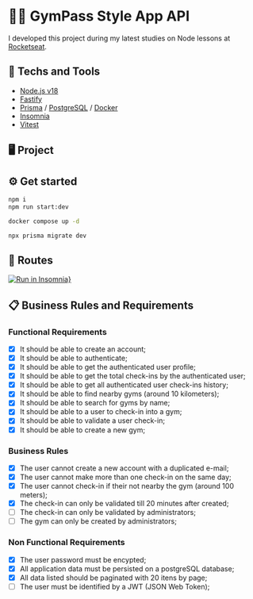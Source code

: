 # 🏋🏼 GymPass Style App API
I developed this project during my latest studies on Node lessons at [Rocketseat](https://www.rocketseat.com.br).

## 🚀 Techs and Tools
- [Node.js v18](https://nodejs.org/)
- [Fastify](https://fastify.dev)
- [Prisma](https://www.prisma.io) / [PostgreSQL](https://www.postgresql.org/)  / [Docker](https://www.docker.com/)
- [Insomnia](https://insomnia.rest/)
- [Vitest](https://vitest.dev/)

## 🖥️ Project
<!-- - Write about the project -->
<!-- - Testing: Unit tests, In-Memory Databases, in this project we ensure that all application works by running all tests over testing with routing -->
<!-- - Errors threatments -->

<!-- - Clean Architecture -->

<!-- - SOLID: boas prática de código -->
<!-- - S: Single Responsibility Principle: uma classe deve ter uma e apenas uma razão para mudar. -->
<!-- - O: Open-Closed Principle: objetos devem estar disponíveis para extensão, mas fechados para modificação. -->
<!-- - L: Liskov Substitution Principle: uma subclasse deve ser substituível por sua superclasse. -->
<!-- - I: Interface Segregation Principle): uma classe não deve ser obrigada a implementar métodos e interfaces que não serão utilizadas. -->
<!-- - D: Dependency Inversion Principle: dependa de abstrações e não de implementações. -->

<!-- Design Patterns: -->
<!-- - Repository Pattern: S,I e D do SOLID -->
<!-- - Factory Pattern: É o padrão de design mais usado no mundo OOP porque economiza muito tempo no futuro quando você precisa modificar uma das classes que você usou. -->

<!-- Metodologias de desenvolvimento: -->
<!-- - TDD: Test-Driven Development -->

## ⚙️ Get started
```zsh
npm i
npm run start:dev

docker compose up -d

npx prisma migrate dev
```

## 🔗 Routes
<!-- - Export and commit insomnia JSON, then, test it -->
[![Run in Insomnia}](https://insomnia.rest/images/run.svg)](https://insomnia.rest/run/?label=Ignite%20Node.js%3A%20GymPass%20API%0A&uri=https://raw.githubusercontent.com/rcrdk/gympass-api-nodejs-solid/main/insomnia.json)

## 📋 Business Rules and Requirements

### Functional Requirements

- [x] It should be able to create an account;
- [x] It should be able to authenticate;
- [x] It should be able to get the authenticated user profile;
- [x] It should be able to get the total check-ins by the authenticated user;
- [x] It should be able to get all authenticated user check-ins history;
- [x] It should be able to find nearby gyms (around 10 kilometers);
- [x] It should be able to search for gyms by name;
- [x] It should be able to a user to check-in into a gym;
- [x] It should be able to validate a user check-in;
- [x] It should be able to create a new gym;

### Business Rules

- [x] The user cannot create a new account with a duplicated e-mail;
- [x] The user cannot make more than one check-in on the same day;
- [x] The user cannot check-in if their not nearby the gym (around 100 meters);
- [x] The check-in can only be validated till 20 minutes after created;
- [ ] The check-in can only be validated by administrators;
- [ ] The gym can only be created by administrators;

### Non Functional Requirements

- [x] The user password must be encypted;
- [x] All application data must be persisted on a postgreSQL database;
- [x] All data listed should be paginated with 20 itens by page;
- [ ] The user must be identified by a JWT (JSON Web Token);